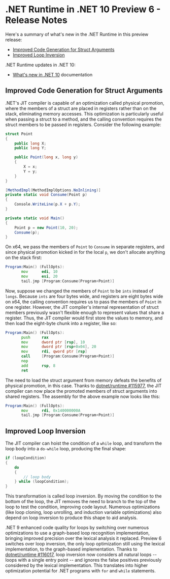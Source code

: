 
# .NET Runtime in .NET 10 Preview 6 - Release Notes

Here's a summary of what's new in the .NET Runtime in this preview release:

- [Improved Code Generation for Struct Arguments](#improved-code-generation-for-struct-arguments)
- [Improved Loop Inversion](#improved-loop-inversion)

.NET Runtime updates in .NET 10:

- [What's new in .NET 10](https://learn.microsoft.com/dotnet/core/whats-new/dotnet-10/overview) documentation

## Improved Code Generation for Struct Arguments

.NET's JIT compiler is capable of an optimization called physical promotion, where the members of a struct are placed in registers rather than on the stack, eliminating memory accesses. This optimization is particularly useful when passing a struct to a method, and the calling convention requires the struct members to be passed in registers. Consider the following example:

```csharp
struct Point
{
    public long X;
    public long Y;

    public Point(long x, long y)
    {
        X = x;
        Y = y;
    }
}

[MethodImpl(MethodImplOptions.NoInlining)]
private static void Consume(Point p)
{
    Console.WriteLine(p.X + p.Y);
}

private static void Main()
{
    Point p = new Point(10, 20);
    Consume(p);
}
```

On x64, we pass the members of `Point` to `Consume` in separate registers, and since physical promotion kicked in for the local `p`, we don't allocate anything on the stack first:

```asm
Program:Main() (FullOpts):
       mov      edi, 10
       mov      esi, 20
       tail.jmp [Program:Consume(Program+Point)]
```

Now, suppose we changed the members of `Point` to be `ints` instead of `longs`. Because `ints` are four bytes wide, and registers are eight bytes wide on x64, the calling convention requires us to pass the members of `Point` in one register. However, the JIT compiler's internal representation of struct members previously wasn't flexible enough to represent values that share a register. Thus, the JIT compiler would first store the values to memory, and then load the eight-byte chunk into a register, like so:

```asm
Program:Main() (FullOpts):
       push     rax
       mov      dword ptr [rsp], 10
       mov      dword ptr [rsp+0x04], 20
       mov      rdi, qword ptr [rsp]
       call     [Program:Consume(Program+Point)]
       nop
       add      rsp, 8
       ret
```

The need to load the struct argument from memory defeats the benefits of physical promotion, in this case. Thanks to [dotnet/runtime #115977](https://github.com/dotnet/runtime/pull/115977), the JIT compiler can now place the promoted members of struct arguments into shared registers. The assembly for the above example now looks like this:

```asm
Program:Main() (FullOpts):
       mov      rdi, 0x140000000A
       tail.jmp [Program:Consume(Program+Point)]
```

## Improved Loop Inversion

The JIT compiler can hoist the condition of a `while` loop, and transform the loop body into a `do-while` loop, producing the final shape:

```csharp
if (loopCondition)
{
    do
    {
        // loop body
    } while (loopCondition);
}
```

This transformation is called loop inversion. By moving the condition to the bottom of the loop, the JIT removes the need to branch to the top of the loop to test the condition, improving code layout. Numerous optimizations (like loop cloning, loop unrolling, and induction variable optimizations) also depend on loop inversion to produce this shape to aid analysis.

 .NET 9 enhanced code quality for loops by switching over numerous optimizations to use a graph-based loop recognition implementation, bringing improved precision over the lexical analysis it replaced. Preview 6 switches over loop inversion, the only loop optimization still using the lexical implementation, to the graph-based implementation. Thanks to [dotnet/runtime #116017](https://github.com/dotnet/runtime/pull/116017), loop inversion now considers all natural loops -- loops with a single entry point -- and ignores the false positives previously considered by the lexical implementation. This translates into higher optimization potential for .NET programs with `for` and `while` statements.
